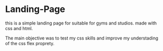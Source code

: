 # Landing-Page
this is a simple landing page for suitable for gyms and studios.
made with css and html.

The main objective was to test my css skills and improve my understading of the css flex proprety.


